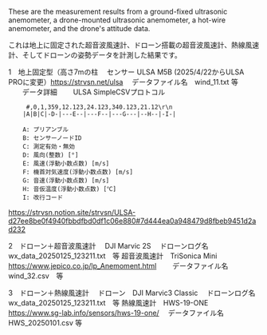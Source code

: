 These are the measurement results from a ground-fixed ultrasonic anemometer, a drone-mounted ultrasonic anemometer, a hot-wire anemometer, and the drone's attitude data.

これは地上に固定された超音波風速計、ドローン搭載の超音波風速計、熱線風速計、そしてドローンの姿勢データを計測した結果です。

1　地上固定型（高さ7mの柱
　センサー ULSA M5B (2025/4/22からULSA PROに変更）https://strvsn.net/ulsa
 　データファイル名　wind_11.txt 等
　　データ詳細
　　ULSA SimpleCSVプロトコル

         #,0,1,359,12.123,24.123,340.123,21.12\r\n
        |A|B|C|-D-|---E--|---F--|---G---|--H--|-I-|

        A: プリアンブル
        B: センサーノードID
        C: 測定有効・無効
        D: 風向(整数) [°]
        E: 風速(浮動小数点数) [m/s]
        F: 機首対気速度(浮動小数点数) [m/s]
        G: 音速(浮動小数点数) [m/s]
        H: 音仮温度(浮動小数点数) [℃]
        I: 改行コード

https://strvsn.notion.site/strvsn/ULSA-d27ee8be0f4940fbbdfbd0df1c06e880#7d444ea0a948479d8fbeb9451d2ad232


2　ドローン＋超音波風速計
　DJI Marvic 2S
 　ドローンログ名　wx_data_20250125_123211.txt　等
 超音波風速計　TriSonica Mini　https://www.jepico.co.jp/lp_Anemoment.html
　　データファイル名　wind_32.csv　等

3　ドローン＋熱線風速計
　ドローン　DJI Marvic3 Classic
 　ドローンログ名　wx_data_20250125_123211.txt　等
 熱線風速計　HWS-19-ONE　https://www.sg-lab.info/sensors/hws-19-one/
　データファイル名　HWS_20250101.csv 等
  　

